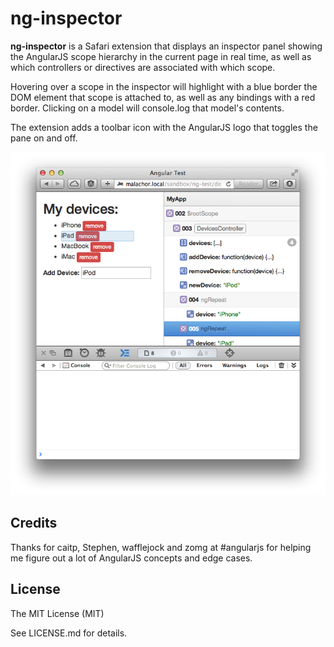 # ng-inspector

__ng-inspector__ is a Safari extension that displays an inspector panel showing the AngularJS scope hierarchy in the current page in real time, as well as which controllers or directives are associated with which scope.

Hovering over a scope in the inspector will highlight with a blue border the DOM element that scope is attached to, as well as any bindings with a red border. Clicking on a model will console.log that model's contents.

The extension adds a toolbar icon with the AngularJS logo that toggles the pane on and off.

![screenshot](screenshot.png?raw=true)

## Credits

Thanks for caitp, Stephen, wafflejock and zomg at #angularjs for helping me figure out a lot of AngularJS concepts and edge cases.

## License

The MIT License (MIT)  

See LICENSE.md for details.